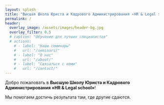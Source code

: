 ```yaml
---
layout: splash
title: "Высшая Школа Юриста и Кадрового Администрирования «HR & Legal school»"
permalink: /
header:
  overlay_image: /assets/images/header-bg.jpg
  overlay_filter: 0.5
  # caption: "Обучение для лучших специалистов"
  # actions:
    # - label: "Наши семинары"
    #   url: "/seminars/"
    # - label: "О нас"
    #   url: "/about/"
    # - label: "Связаться с нами"
    #   url: "/contact/"
---
```


Добро пожаловать в **Высшую Школу Юриста и Кадрового Администрирования «HR & Legal school»**!

Мы помогаем достичь результата там, где другие сдаются.
